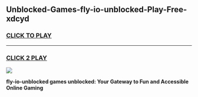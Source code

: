 
## Unblocked-Games-fly-io-unblocked-Play-Free-xdcyd
<h3>
<a href="https://premium76.site?title=fly-io-unblocked&ref=18A1">CLICK TO PLAY</a></h3>
<hr>

<h3>
<a href="https://premium76.site?title=fly-io-unblocked&ref=18A1">CLICK 2 PLAY</a>
  
</h3>

<a href="https://premium76.site?title=fly-io-unblocked&ref=18A1"><img src="https://clearcache.store/games.png"></a>


**fly-io-unblocked games unblocked: Your Gateway to Fun and Accessible Online Gaming**
